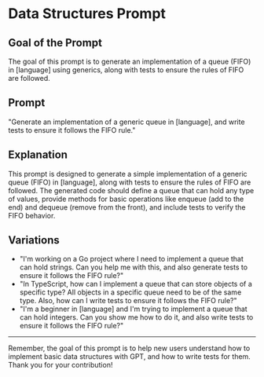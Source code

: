 # Data Structures Prompt

## Goal of the Prompt

The goal of this prompt is to generate an implementation of a queue (FIFO) in [language] using generics, along with tests to ensure the rules of FIFO are followed.

## Prompt

"Generate an implementation of a generic queue in [language], and write tests to ensure it follows the FIFO rule."

## Explanation

This prompt is designed to generate a simple implementation of a generic queue (FIFO) in [language], along with tests to ensure the rules of FIFO are followed. The generated code should define a queue that can hold any type of values, provide methods for basic operations like enqueue (add to the end) and dequeue (remove from the front), and include tests to verify the FIFO behavior.

## Variations

- "I'm working on a Go project where I need to implement a queue that can hold strings. Can you help me with this, and also generate tests to ensure it follows the FIFO rule?"
- "In TypeScript, how can I implement a queue that can store objects of a specific type? All objects in a specific queue need to be of the same type. Also, how can I write tests to ensure it follows the FIFO rule?"
- "I'm a beginner in [language] and I'm trying to implement a queue that can hold integers. Can you show me how to do it, and also write tests to ensure it follows the FIFO rule?"

---

Remember, the goal of this prompt is to help new users understand how to implement basic data structures with GPT, and how to write tests for them. Thank you for your contribution!

